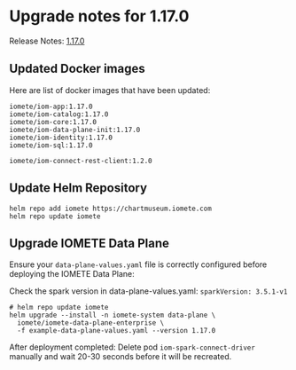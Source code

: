 # Upgrade notes for 1.17.0

Release Notes: [1.17.0](../release-notes.md)


## Updated Docker images

Here are list of docker images that have been updated:

```shell
iomete/iom-app:1.17.0
iomete/iom-catalog:1.17.0
iomete/iom-core:1.17.0
iomete/iom-data-plane-init:1.17.0
iomete/iom-identity:1.17.0
iomete/iom-sql:1.17.0

iomete/iom-connect-rest-client:1.2.0
```

## Update Helm Repository

```shell
helm repo add iomete https://chartmuseum.iomete.com
helm repo update iomete
```

## Upgrade IOMETE Data Plane

Ensure your `data-plane-values.yaml` file is correctly configured before deploying the IOMETE Data Plane:

Check the spark version in data-plane-values.yaml: `sparkVersion: 3.5.1-v1`

```shell
# helm repo update iomete
helm upgrade --install -n iomete-system data-plane \
  iomete/iomete-data-plane-enterprise \
  -f example-data-plane-values.yaml --version 1.17.0
```

After deployment completed:
Delete pod `iom-spark-connect-driver` manually and wait 20-30 seconds before it will be recreated.
